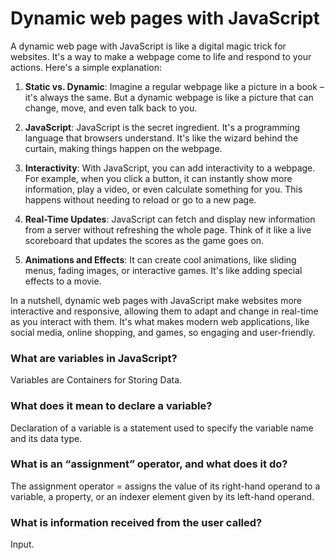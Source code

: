 # Dynamic web pages with JavaScript

A dynamic web page with JavaScript is like a digital magic trick for websites. It's a way to make a webpage come to life and respond to your actions. Here's a simple explanation:

1. **Static vs. Dynamic**: Imagine a regular webpage like a picture in a book – it's always the same. But a dynamic webpage is like a picture that can change, move, and even talk back to you.

2. **JavaScript**: JavaScript is the secret ingredient. It's a programming language that browsers understand. It's like the wizard behind the curtain, making things happen on the webpage.

3. **Interactivity**: With JavaScript, you can add interactivity to a webpage. For example, when you click a button, it can instantly show more information, play a video, or even calculate something for you. This happens without needing to reload or go to a new page.

4. **Real-Time Updates**: JavaScript can fetch and display new information from a server without refreshing the whole page. Think of it like a live scoreboard that updates the scores as the game goes on.

5. **Animations and Effects**: It can create cool animations, like sliding menus, fading images, or interactive games. It's like adding special effects to a movie.

In a nutshell, dynamic web pages with JavaScript make websites more interactive and responsive, allowing them to adapt and change in real-time as you interact with them. It's what makes modern web applications, like social media, online shopping, and games, so engaging and user-friendly.

### What are variables in JavaScript?

Variables are Containers for Storing Data.

### What does it mean to declare a variable?

Declaration of a variable is a statement used to specify the variable name and its data type.

### What is an “assignment” operator, and what does it do?

The assignment operator = assigns the value of its right-hand operand to a variable, a property, or an indexer element given by its left-hand operand.

### What is information received from the user called?

Input.
